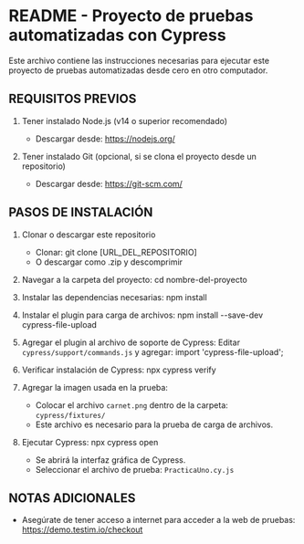 README - Proyecto de pruebas automatizadas con Cypress
==============================

Este archivo contiene las instrucciones necesarias para ejecutar este proyecto de pruebas automatizadas desde cero en otro computador.

REQUISITOS PREVIOS
------------------------------
1. Tener instalado Node.js (v14 o superior recomendado)
   - Descargar desde: https://nodejs.org/

2. Tener instalado Git (opcional, si se clona el proyecto desde un repositorio)
   - Descargar desde: https://git-scm.com/

PASOS DE INSTALACIÓN
------------------------------
1. Clonar o descargar este repositorio
   - Clonar: git clone [URL_DEL_REPOSITORIO]
   - O descargar como .zip y descomprimir

2. Navegar a la carpeta del proyecto:
   cd nombre-del-proyecto

3. Instalar las dependencias necesarias:
   npm install

4. Instalar el plugin para carga de archivos:
   npm install --save-dev cypress-file-upload

5. Agregar el plugin al archivo de soporte de Cypress:
   Editar `cypress/support/commands.js` y agregar:
   import 'cypress-file-upload';

6. Verificar instalación de Cypress:
   npx cypress verify

7. Agregar la imagen usada en la prueba:
   - Colocar el archivo `carnet.png` dentro de la carpeta:
     `cypress/fixtures/`
   - Este archivo es necesario para la prueba de carga de archivos.

8. Ejecutar Cypress:
   npx cypress open
   - Se abrirá la interfaz gráfica de Cypress.
   - Seleccionar el archivo de prueba: `PracticaUno.cy.js`

NOTAS ADICIONALES
------------------------------
- Asegúrate de tener acceso a internet para acceder a la web de pruebas: https://demo.testim.io/checkout

